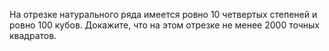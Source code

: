 На отрезке натурального ряда имеется ровно 10 четвертых степеней и
ровно 100 кубов. Докажите, что на этом отрезке не менее 2000 точных квадратов.